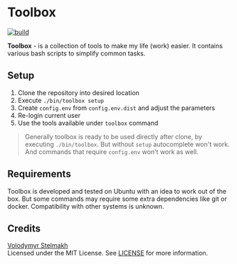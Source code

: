 # Toolbox
[![build](https://github.com/vstelmakh/toolbox/actions/workflows/build.yml/badge.svg)](https://github.com/vstelmakh/toolbox/actions)

**Toolbox** - is a collection of tools to make my life (work) easier. It contains various bash scripts to simplify common tasks.

## Setup
1. Clone the repository into desired location
2. Execute `./bin/toolbox setup`
3. Create `config.env` from `config.env.dist` and adjust the parameters
4. Re-login current user
5. Use the tools available under `toolbox` command

> Generally toolbox is ready to be used directly after clone, by executing `./bin/toolbox`.
> But without `setup` autocomplete won't work.
> And commands that require `config.env` won't work as well.

## Requirements
Toolbox is developed and tested on Ubuntu with an idea to work out of the box.
But some commands may require some extra dependencies like git or docker.
Compatibility with other systems is unknown.

## Credits
[Volodymyr Stelmakh](https://github.com/vstelmakh)  
Licensed under the MIT License. See [LICENSE](LICENSE) for more information. 
